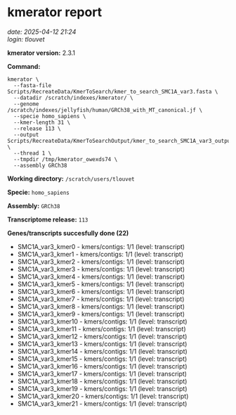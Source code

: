 # kmerator report
*date: 2025-04-12 21:24*  
*login: tlouvet*

**kmerator version:** 2.3.1

**Command:**

```
kmerator \
  --fasta-file Scripts/RecreateData/KmerToSearch/kmer_to_search_SMC1A_var3.fasta \
  --datadir /scratch/indexes/kmerator/ \
  --genome /scratch/indexes/jellyfish/human/GRCh38_with_MT_canonical.jf \
  --specie homo_sapiens \
  --kmer-length 31 \
  --release 113 \
  --output Scripts/RecreateData/KmerToSearchOutput/kmer_to_search_SMC1A_var3_output \
  --thread 1 \
  --tmpdir /tmp/kmerator_owexds74 \
  --assembly GRCh38
```

**Working directory:** `/scratch/users/tlouvet`

**Specie:** `homo_sapiens`

**Assembly:** `GRCh38`

**Transcriptome release:** `113`

**Genes/transcripts succesfully done (22)**

- SMC1A_var3_kmer0 - kmers/contigs: 1/1 (level: transcript)
- SMC1A_var3_kmer1 - kmers/contigs: 1/1 (level: transcript)
- SMC1A_var3_kmer2 - kmers/contigs: 1/1 (level: transcript)
- SMC1A_var3_kmer3 - kmers/contigs: 1/1 (level: transcript)
- SMC1A_var3_kmer4 - kmers/contigs: 1/1 (level: transcript)
- SMC1A_var3_kmer5 - kmers/contigs: 1/1 (level: transcript)
- SMC1A_var3_kmer6 - kmers/contigs: 1/1 (level: transcript)
- SMC1A_var3_kmer7 - kmers/contigs: 1/1 (level: transcript)
- SMC1A_var3_kmer8 - kmers/contigs: 1/1 (level: transcript)
- SMC1A_var3_kmer9 - kmers/contigs: 1/1 (level: transcript)
- SMC1A_var3_kmer10 - kmers/contigs: 1/1 (level: transcript)
- SMC1A_var3_kmer11 - kmers/contigs: 1/1 (level: transcript)
- SMC1A_var3_kmer12 - kmers/contigs: 1/1 (level: transcript)
- SMC1A_var3_kmer13 - kmers/contigs: 1/1 (level: transcript)
- SMC1A_var3_kmer14 - kmers/contigs: 1/1 (level: transcript)
- SMC1A_var3_kmer15 - kmers/contigs: 1/1 (level: transcript)
- SMC1A_var3_kmer16 - kmers/contigs: 1/1 (level: transcript)
- SMC1A_var3_kmer17 - kmers/contigs: 1/1 (level: transcript)
- SMC1A_var3_kmer18 - kmers/contigs: 1/1 (level: transcript)
- SMC1A_var3_kmer19 - kmers/contigs: 1/1 (level: transcript)
- SMC1A_var3_kmer20 - kmers/contigs: 1/1 (level: transcript)
- SMC1A_var3_kmer21 - kmers/contigs: 1/1 (level: transcript)
